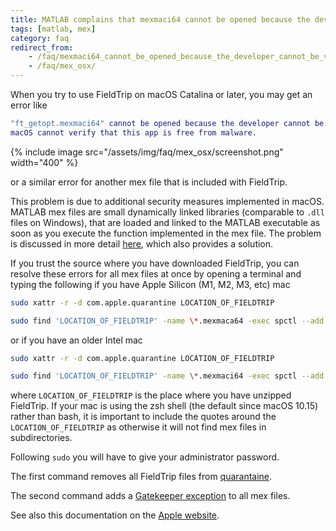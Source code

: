 ```yaml
---
title: MATLAB complains that mexmaci64 cannot be opened because the developer cannot be verified
tags: [matlab, mex]
category: faq
redirect_from:
    - /faq/mexmaci64_cannot_be_opened_because_the_developer_cannot_be_verified/
    - /faq/mex_osx/
---
```


When you try to use FieldTrip on macOS Catalina or later, you may get an error like

```matlab
"ft_getopt.mexmaci64" cannot be opened because the developer cannot be verified.
macOS cannot verify that this app is free from malware.
```

{% include image src="/assets/img/faq/mex_osx/screenshot.png" width="400" %}

or a similar error for another mex file that is included with FieldTrip.

This problem is due to additional security measures implemented in macOS. MATLAB mex files are small dynamically linked libraries (comparable to `.dll` files on Windows), that are loaded and linked to the MATLAB executable as soon as you execute the function implemented in the mex file. The problem is discussed in more detail [here](https://osxdaily.com/2015/07/15/add-remove-gatekeeper-app-command-line-mac-os-x/), which also provides a solution.

If you trust the source where you have downloaded FieldTrip, you can resolve these errors for all mex files at once by opening a terminal and typing the following if you have Apple Silicon (M1, M2, M3, etc) mac

```bash
sudo xattr -r -d com.apple.quarantine LOCATION_OF_FIELDTRIP

sudo find 'LOCATION_OF_FIELDTRIP' -name \*.mexmaca64 -exec spctl --add {} \;
```

or if you have an older Intel mac

```bash
sudo xattr -r -d com.apple.quarantine LOCATION_OF_FIELDTRIP

sudo find 'LOCATION_OF_FIELDTRIP' -name \*.mexmaci64 -exec spctl --add {} \;
```

where `LOCATION_OF_FIELDTRIP` is the place where you have unzipped FieldTrip. If your mac is using the zsh shell (the default since macOS 10.15) rather than bash, it is important to include the quotes around the `LOCATION_OF_FIELDTRIP` as otherwise it will not find mex files in subdirectories.

Following `sudo` you will have to give your administrator password.

The first command removes all FieldTrip files from [quarantaine](https://derflounder.wordpress.com/2012/11/20/clearing-the-quarantine-extended-attribute-from-downloaded-applications/).

The second command adds a [Gatekeeper exception](https://osxdaily.com/2015/07/15/add-remove-gatekeeper-app-command-line-mac-os-x/) to all mex files.

See also this documentation on the [Apple website](https://support.apple.com/en-gb/guide/mac-help/mchleab3a043/mac).
